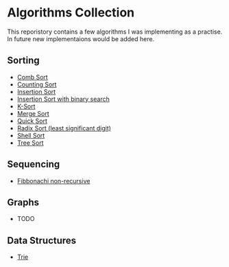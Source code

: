 # Algorithms Collection

This reporistory contains a few algorithms I was implementing as a practise. 
In future new implementaions would be added here.

## Sorting
  * [Comb Sort](https://github.com/vformanyuk/AlgorithmsCollection/blob/master/Algorithms/Sort/CombSort.cs)
  * [Counting Sort](https://github.com/vformanyuk/AlgorithmsCollection/blob/master/Algorithms/Sort/CountingSort.cs)
  * [Insertion Sort](https://github.com/vformanyuk/AlgorithmsCollection/blob/master/Algorithms/Sort/InsertionSort.cs)
  * [Insertion Sort with binary search](https://github.com/vformanyuk/AlgorithmsCollection/blob/master/Algorithms/Sort/InsertionSortWithBinarySearch.cs)
  * [K-Sort](https://github.com/vformanyuk/AlgorithmsCollection/blob/master/Algorithms/Sort/KSort.cs)
  * [Merge Sort](https://github.com/vformanyuk/AlgorithmsCollection/blob/master/Algorithms/Sort/MergeSort.cs)
  * [Quick Sort](https://github.com/vformanyuk/AlgorithmsCollection/blob/master/Algorithms/Sort/QuickSort.cs)
  * [Radix Sort (least significant digit)](https://github.com/vformanyuk/AlgorithmsCollection/blob/master/Algorithms/Sort/RadixSort.cs)
  * [Shell Sort](https://github.com/vformanyuk/AlgorithmsCollection/blob/master/Algorithms/Sort/ShellSort.cs)
  * [Tree Sort](https://github.com/vformanyuk/AlgorithmsCollection/blob/master/Algorithms/Sort/TreeSort.cs)
## Sequencing
  * [Fibbonachi non-recursive](https://github.com/vformanyuk/AlgorithmsCollection/blob/master/Algorithms/Sequences/Fibb.cs)
## Graphs
  * TODO
## Data Structures
  * [Trie](https://github.com/vformanyuk/AlgorithmsCollection/blob/master/Algorithms/DataStructures/Trie.cs)
